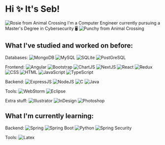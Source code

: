 # Hi ✨ It's Seb! 
![Rosie from Animal Crossing](https://static.wikia.nocookie.net/animalcrossing/images/8/8e/NH-VillagerFace-Rosie.png/revision/latest?cb=20200528205209) I'm a Computer Engineer currently pursuing a Master's Degree in Cybersecurity 🖥️ ![Punchy from Animal Crossing](https://static.wikia.nocookie.net/animalcrossing/images/3/30/PC-VillagerFace-Punchy.png/revision/latest?cb=20171029124419)

## What I've studied and worked on before:

Databases:
  ![MongoDB](https://img.shields.io/badge/MongoDB-4EA94B?style=for-the-badge&logo=mongodb&logoColor=white) ![MySQL](https://img.shields.io/badge/MySQL-005C84?style=for-the-badge&logo=mysql&logoColor=white)  ![SQLite](https://img.shields.io/badge/Sqlite-003B57?style=for-the-badge&logo=sqlite&logoColor=white) ![PostGreSQL](https://img.shields.io/badge/PostgreSQL-316192?style=for-the-badge&logo=postgresql&logoColor=white)

Frontend: ![Angular](https://img.shields.io/badge/Angular-DD0031?style=for-the-badge&logo=angular&logoColor=white) ![Bootstrap](https://img.shields.io/badge/Bootstrap-563D7C?style=for-the-badge&logo=bootstrap&logoColor=white) ![ChartJS](https://img.shields.io/badge/Chart%20js-FF6384?style=for-the-badge&logo=chartdotjs&logoColor=white) ![NextJS](https://img.shields.io/badge/next%20js-000000?style=for-the-badge&logo=nextdotjs&logoColor=white) ![React](https://img.shields.io/badge/React-20232A?style=for-the-badge&logo=react&logoColor=61DAFB) ![Redux](https://img.shields.io/badge/Redux-593D88?style=for-the-badge&logo=redux&logoColor=white) ![CSS](https://img.shields.io/badge/CSS3-1572B6?style=for-the-badge&logo=css3&logoColor=white) ![HTML](https://img.shields.io/badge/HTML5-E34F26?style=for-the-badge&logo=html5&logoColor=white) ![JavaScript](https://img.shields.io/badge/JavaScript-323330?style=for-the-badge&logo=javascript&logoColor=F7DF1E) ![TypeScript](https://img.shields.io/badge/TypeScript-007ACC?style=for-the-badge&logo=typescript&logoColor=white)

Backend: ![ExpressJS](https://img.shields.io/badge/Express%20js-000000?style=for-the-badge&logo=express&logoColor=white) ![NodeJS](https://img.shields.io/badge/Node%20js-339933?style=for-the-badge&logo=nodedotjs&logoColor=white) ![C](https://img.shields.io/badge/C-00599C?style=for-the-badge&logo=c&logoColor=white) ![Java](https://img.shields.io/badge/Java-ED8B00?style=for-the-badge&logo=openjdk&logoColor=white)

Tools: ![WebStorm](https://img.shields.io/badge/WebStorm-000000?style=for-the-badge&logo=WebStorm&logoColor=white) ![Eclipse](https://img.shields.io/badge/Eclipse-2C2255?style=for-the-badge&logo=eclipse&logoColor=white)

Extra stuff: ![Illustrator](https://img.shields.io/badge/Adobe%20Illustrator-FF9A00?style=for-the-badge&logo=adobe%20illustrator&logoColor=white) ![InDesign](https://img.shields.io/badge/Adobe%20InDesign-FF3366?style=for-the-badge&logo=Adobe%20InDesign&logoColor=white) ![Photoshop](https://img.shields.io/badge/Adobe%20Photoshop-31A8FF?style=for-the-badge&logo=Adobe%20Photoshop&logoColor=black) 
## What I'm currently learning:

Backend: ![Spring](https://img.shields.io/badge/Spring-6DB33F?style=for-the-badge&logo=spring&logoColor=white) ![Spring Boot](https://img.shields.io/badge/Spring_Boot-F2F4F9?style=for-the-badge&logo=spring-boot) ![Python](https://img.shields.io/badge/Python-FFD43B?style=for-the-badge&logo=python&logoColor=blue) ![Spring Security](https://img.shields.io/badge/Spring_Security-6DB33F?style=for-the-badge&logo=Spring-Security&logoColor=white)

Tools: ![Latex](https://img.shields.io/badge/LaTeX-47A141?style=for-the-badge&logo=LaTeX&logoColor=white)
